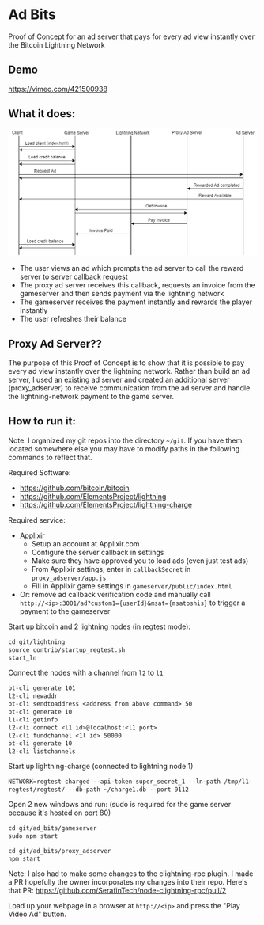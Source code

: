# Ad Bits
Proof of Concept for an ad server that pays for every ad view instantly over the Bitcoin Lightning Network

## Demo

https://vimeo.com/421500938

## What it does:

![Network Flow Diagram](https://raw.githubusercontent.com/kschieck/ad_bits/master/network_diagram.png)

- The user views an ad which prompts the ad server to call the reward server to server callback request
- The proxy ad server receives this callback, requests an invoice from the gameserver and then sends payment via the lightning network
- The gameserver receives the payment instantly and rewards the player instantly
- The user refreshes their balance

## Proxy Ad Server??

The purpose of this Proof of Concept is to show that it is possible to pay every ad view instantly over the lightning network. Rather than build an ad server, I used an existing ad server and created an additional server (proxy_adserver) to receive communication from the ad server and handle the lightning-network payment to the game server.

## How to run it:

Note: I organized my git repos into the directory `~/git`. If you have them located somewhere else you may have to modify paths in the following commands to reflect that.

Required Software:
- https://github.com/bitcoin/bitcoin
- https://github.com/ElementsProject/lightning
- https://github.com/ElementsProject/lightning-charge

Required service:
- Applixir
   - Setup an account at Applixir.com
   - Configure the server callback in settings
   - Make sure they have approved you to load ads (even just test ads)
   - From Applixir settings, enter in `callbackSecret` in `proxy_adserver/app.js`
   - Fill in Applixir game settings in `gameserver/public/index.html`
 - Or: remove ad callback verification code and manually call `http://<ip>:3001/ad?custom1={userId}&msat={msatoshis}` to trigger a payment to the gameserver

Start up bitcoin and 2 lightning nodes (in regtest mode):
```
cd git/lightning
source contrib/startup_regtest.sh
start_ln
```

Connect the nodes with a channel from `l2` to `l1`
```
bt-cli generate 101
l2-cli newaddr
bt-cli sendtoaddress <address from above command> 50
bt-cli generate 10
l1-cli getinfo
l2-cli connect <l1 id>@localhost:<l1 port>
l2-cli fundchannel <1l id> 50000
bt-cli generate 10
l2-cli listchannels
```

Start up lightning-charge (connected to lightning node 1)
```
NETWORK=regtest charged --api-token super_secret_1 --ln-path /tmp/l1-regtest/regtest/ --db-path ~/charge1.db --port 9112
```

Open 2 new windows and run: (sudo is required for the game server because it's hosted on port 80)
```
cd git/ad_bits/gameserver
sudo npm start
```

```
cd git/ad_bits/proxy_adserver
npm start
```

Note: I also had to make some changes to the clightning-rpc plugin. I made a PR hopefully the owner incorporates my changes into their repo. Here's that PR: https://github.com/SerafinTech/node-clightning-rpc/pull/2

Load up your webpage in a browser at `http://<ip>` and press the "Play Video Ad" button.
